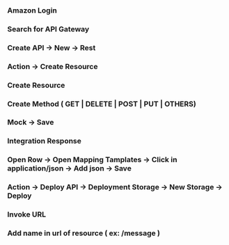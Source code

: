 ### Amazon Login

### Search for API Gateway

### Create API -> New -> Rest

### Action -> Create Resource

### Create Resource

### Create Method ( GET | DELETE | POST | PUT | OTHERS)

### Mock -> Save

### Integration Response

### Open Row -> Open Mapping Tamplates -> Click in application/json -> Add json -> Save

### Action -> Deploy API -> Deployment Storage -> New Storage -> Deploy

### Invoke URL

### Add name in url of resource ( ex: /message )
